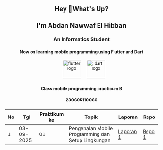 <h2 align="center">Hey 👋What's Up?</h1>
<h2 align="center">I'm Abdan Nawwaf El Hibban</h2>
<h3 align="center">An Informatics Student</h3>

###

<h4 align="center">Now on learning mobile programming using Flutter and Dart</h4>
<div align="center">
  <img width="12" />
  <img src="https://skillicons.dev/icons?i=flutter" height="60" alt="flutter logo"  />
  <img width="12" />
  <img src="https://skillicons.dev/icons?i=dart" height="60" alt="dart logo"  />
</div>

###

<h4 align="center">Class mobile programming practicum B</h4>
<h4 align="center">230605110066</h4>

###

  |No   |Tgl   |Praktikum ke   |Topik   |Laporan   |Repo   |
| ------------ | ------------ | ------------ | ------------ | ------------ | ------------ |
|1   |03-09-2025   |01   |Pengenalan Mobile Programming dan Setup Lingkungan   |[Laporan 1](https://docs.google.com/document/d/1mhKYndVAu5TEQQJxE9DRcYpHpEv0yCld/edit?usp=sharing&ouid=104451636129365296931&rtpof=true&sd=true "Laporan 1")   |[Repo 1](https://github.com/Abdannawwaf1/Mobile-Programming-Practicum/tree/main/praktikum1 "Repo 1")   |

###
